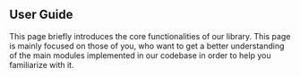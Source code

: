 ## User Guide

This page briefly introduces the core functionalities of our library. This page
is mainly focused on those of you, who want to get a better understanding of
the main modules implemented in our codebase in order to help you familiarize
with it.

